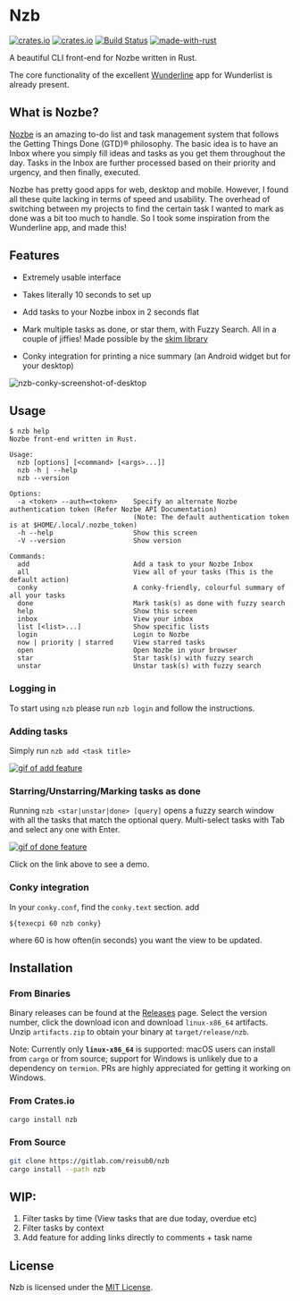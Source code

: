 # Nzb

[![crates.io](https://img.shields.io/crates/v/nzb.svg?style=flat)](https://crates.io/crates/nzb) [![crates.io](https://img.shields.io/crates/d/nzb.svg?style=flat)](https://crates.io/crates/nzb) [![Build Status](https://gitlab.com/reisub0/nzb/badges/master/build.svg)](https://gitlab.com/reisub0/nzb/badges/master/build.svg?style=flat) [![made-with-rust](https://img.shields.io/badge/made%20with%20♥-rust-dea584.svg)](https://www.rust-lang.org/)



A beautiful CLI front-end for Nozbe written in Rust.

The core functionality of the excellent [Wunderline](https://github.com/wayneashleyberry/wunderline) app for Wunderlist is already present.

## What is Nozbe?

[Nozbe](https://nozbe.com/) is an amazing to-do list and task management system that follows the Getting Things Done (GTD)® philosophy. The basic idea is to have an Inbox where you simply fill ideas and tasks as you get them throughout the day. Tasks in the Inbox are further processed based on their priority and urgency, and then finally, executed.

Nozbe has pretty good apps for web, desktop and mobile. However, I found all these quite lacking in terms of speed and usability. The overhead of switching between my projects to find the certain task I wanted to mark as done was a bit too much to handle. So I took some inspiration from the Wunderline app, and made this!

## Features

- Extremely usable interface

- Takes literally 10 seconds to set up

- Add tasks to your Nozbe inbox in 2 seconds flat

- Mark multiple tasks as done, or star them, with Fuzzy Search. All in a couple of jiffies! Made possible by the [skim library](https://github.com/lotabout/skim)

- Conky integration for printing a nice summary (an Android widget but for your desktop)



![nzb-conky-screenshot-of-desktop](https://user-images.githubusercontent.com/25099244/54476743-e2a60900-4826-11e9-8085-19a6d6e35d23.png)

## Usage

```
$ nzb help
Nozbe front-end written in Rust.

Usage:
  nzb [options] [<command> [<args>...]]
  nzb -h | --help
  nzb --version

Options:
  -a <token> --auth=<token>    Specify an alternate Nozbe authentication token (Refer Nozbe API Documentation)
                               (Note: The default authentication token is at $HOME/.local/.nozbe_token)
  -h --help                    Show this screen
  -V --version                 Show version

Commands:
  add                          Add a task to your Nozbe Inbox
  all                          View all of your tasks (This is the default action)
  conky                        A conky-friendly, colourful summary of all your tasks
  done                         Mark task(s) as done with fuzzy search
  help                         Show this screen
  inbox                        View your inbox
  list [<list>...]             Show specific lists
  login                        Login to Nozbe
  now | priority | starred     View starred tasks
  open                         Open Nozbe in your browser
  star                         Star task(s) with fuzzy search
  unstar                       Unstar task(s) with fuzzy search
```

### Logging in

To start using `nzb` please run `nzb login` and follow the instructions.

### Adding tasks

Simply run `nzb add <task title>`

[![gif of add feature](https://user-images.githubusercontent.com/25099244/54518414-33824280-498a-11e9-8df3-54775d6a6b93.gif)](https://asciinema.org/a/234104)

### Starring/Unstarring/Marking tasks as done

Running `nzb <star|unstar|done> [query]` opens a fuzzy search window with all the tasks that match the optional query. Multi-select tasks with Tab and select any one with Enter.

[![gif of done feature](https://user-images.githubusercontent.com/25099244/54518412-32e9ac00-498a-11e9-8032-987c89cbfcd2.gif)](https://asciinema.org/a/234102)

Click on the link above to see a demo.

### Conky integration

In your `conky.conf`, find the `conky.text` section. add
```
${texecpi 60 nzb conky}
```
where 60 is how often(in seconds) you want the view to be updated.



## Installation

### From Binaries

Binary releases can be found at the [Releases](https://gitlab.com/reisub0/nzb/tags) page.  Select the version number, click the download icon and download `linux-x86_64` artifacts. Unzip `artifacts.zip` to obtain your binary at `target/release/nzb`. 

Note: Currently only **`linux-x86_64`** is supported: macOS users can install from `cargo` or from source; support for Windows is unlikely due to a dependency on `termion`. PRs are highly appreciated for getting it working on Windows.

### From Crates.io

```bash
cargo install nzb
```
### From Source

```bash
git clone https://gitlab.com/reisub0/nzb
cargo install --path nzb
```



## WIP:

1. Filter tasks by time (View tasks that are due today, overdue etc)
2. Filter tasks by context
3. Add feature for adding links directly to comments + task name



## License

Nzb is licensed under the [MIT License](https://choosealicense.com/licenses/mit/).
